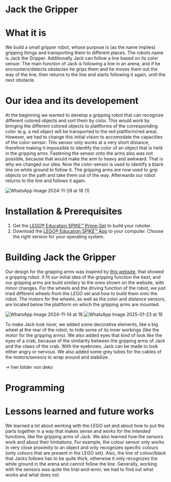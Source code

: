# Jack the Gripper

# What it is
We build a small gripper robot, whose purpose is (as the name implies) gripping things and transporting them to different places. The robots name is Jack the Gripper. Additionally Jack can follow a line based on its color sensor. The main function of Jack is following a line in an arena, and if he encounters/detects obstacles he grips them and he moves them out the way of the line, then returns to the line and starts following it again, until the next obstacle.

# Our idea and its developement
At the beginning we wanted to develop a gripping robot that can recognize different colored objects and sort them by color. This would work by bringing the different colored objects to plattforms of the corresponding color (e.g. a red object will be transported to the red plattform/red area). However, we had to change this initial vision to accomodate the capacities of the color-sensor. This sensor only works at a very short distance, therefore making it impossible to identify the color of an object that is held in the gripping arms. Fastening the sensor onto the arms also was not possible, because that would make the arm to heavy and awkward.
That is why we changed our idea. Now the color-sensor is used to identify a black line on white ground to follow it. The gripping arms are now used to grip objects on the path and take them out of the way. Afterwards our robot returns to the line and follows it again.

![WhatsApp Image 2024-11-28 at 18 (1)](https://github.com/user-attachments/assets/7bc185c0-22d8-432e-80d4-8b426627de6d)


# Installation & Prerequisites
1. Get the [LEGO® Education SPIKE™ Prime-Set](https://education.lego.com/de-de/products/lego-education-spike-prime-set/45678/) to build your roboter.
2. Download the [LEGO® Education SPIKE™ App](https://education.lego.com/de-de/downloads/spike-app/software/) to your computer. Choose the right version for your operating system.

# Building Jack the Gripper
Our design for the gripping arms was inspired by [this website](https://www.robocamp.eu/en/blog/robot-spike-manipulator-lesson/), that showed a gripping robot. It fit our initial idea of the gripping function the best, and our gripping arms are build similary to the ones shown on the website, with minor changes. 
For the wheels and the driving function of the robot, we just tried different wheels from the LEGO set and how to build them onto the robot. The motors for the wheels, as well as the color and distance sensors, are located below the plattform on which the gripping arms are mounted. 

![WhatsApp Image 2024-11-14 at 18](https://github.com/user-attachments/assets/762f7a83-7465-48e8-8663-874baa7bd03b)
![WhatsApp Image 2025-01-23 at 16](https://github.com/user-attachments/assets/63eed561-5dd5-4441-bd12-fe26164e771c)



To make Jack look nicer, we added some decorative elements, like a big wheel at the rear of the robot, to hide some of its inner workings (like the motor for the gripping arms). We also added eyes that kind of look like the eyes of a crab, because of the similarity between the gripping arms of Jack and the claws of the crab. With the eyebrows, Jack can be made to look either angry or nervous. We also added some grey tubes for the cables of the motors/sensors to wrap around and stabilize. 

-> hier bilder von deko


# Programming

# Lessons learned and future works
We learned a lot about working with the LEGO set and about how to put the parts together in a way that makes sense and works for the intended functions, like the gripping arms of Jack. 
We also learned how the sensors work and about their limitations. For example, the colour sensor only works in very close proximity to an object and only recognizes specific colours (only colours that are present in the LEGO set). Also, the line of colour/black that Jacks follows has to be quite thick, otherwise it only recognizes the white ground in the arena and cannot follow the line. Generally, working with the sensors was quite the trial-and-error, we had to find out what works and what does not. 
